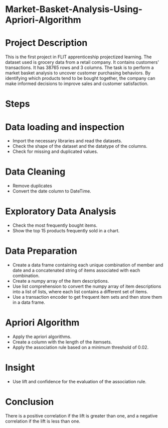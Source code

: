 # Market-Basket-Analysis-Using-Apriori-Algorithm

# Project Description

This is the first project in FLIT apprenticeship projectized learning. The dataset used is grocery data from a retail company. It contains customers' transactions. It has 38765 rows and 3 columns. The task is to perform a market basket analysis to uncover customer purchasing behaviors. By identifying which products tend to be bought together, the company can make informed decisions to improve sales and customer satisfaction.

 
# Steps

# Data loading and inspection
* Import the necessary libraries and read the datasets.
* Check the shape of the dataset and the datatype of the columns.
* Check for missing and duplicated values.

 # Data Cleaning
* Remove duplicates
* Convert the date column to DateTime.

 # Exploratory Data Analysis
* Check the most frequently bought items.
* Show the top 15 products frequently sold in a chart.

# Data Preparation
* Create a data frame containing each unique combination of member and date and a concatenated string of items associated with each combination.
* Create a numpy array of the item descriptions.
* Use list comprehension to convert the numpy array of item descriptions into a list of lists, where each list contains a different set of items.
* Use a transaction encoder to get frequent item sets and then store them in a data frame.

# Apriori Algorithm
* Apply the apriori algorithms.
* Create a column with the length of the itemsets.
* Apply the association rule based on a minimum threshold of 0.02.
 
# Insight
* Use lift and confidence for the evaluation of the association rule.

# Conclusion
There is a positive correlation if the lift is greater than one, and a negative correlation if the lift is less than one.


